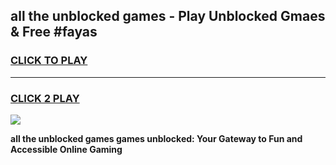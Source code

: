 
## all the unblocked games - Play Unblocked Gmaes & Free #fayas
<h3>
<a href="https://news.freeplayer.one?title=all_the_unblocked_games&ref=03M">CLICK TO PLAY</a></h3>
<hr>

<h3>
<a href="https://news.freeplayer.one?title=all_the_unblocked_games&ref=03M">CLICK 2 PLAY</a>
  
</h3>

<a href="https://news.freeplayer.one?title=all_the_unblocked_games&ref=03M"><img src="https://clearcache.store/games.png"></a>


**all the unblocked games games unblocked: Your Gateway to Fun and Accessible Online Gaming**
